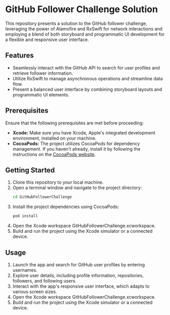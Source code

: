 # GitHub Follower Challenge Solution

This repository presents a solution to the GitHub follower challenge, leveraging the power of Alamofire and RxSwift for network interactions and employing a blend of both storyboard and programmatic UI development for a flexible and responsive user interface.

## Features

- Seamlessly interact with the GitHub API to search for user profiles and retrieve follower information.
- Utilize RxSwift to manage asynchronous operations and streamline data flow.
- Present a balanced user interface by combining storyboard layouts and programmatic UI elements.

## Prerequisites

Ensure that the following prerequisites are met before proceeding:

- **Xcode:** Make sure you have Xcode, Apple's integrated development environment, installed on your machine.
- **CocoaPods:** The project utilizes CocoaPods for dependency management. If you haven't already, install it by following the instructions on the [CocoaPods website](https://cocoapods.org/).

## Getting Started

1. Clone this repository to your local machine.
2. Open a terminal window and navigate to the project directory:
   ```bash
   cd GitHubFollowerChallenge
   ```
3. Install the project dependencies using CocoaPods:
   ```bash
   pod install
4. Open the Xcode workspace GitHubFollowerChallenge.xcworkspace.
5. Build and run the project using the Xcode simulator or a connected device.

## Usage

1. Launch the app and search for GitHub user profiles by entering usernames.
2. Explore user details, including profile information, repositories, followers, and following users.
3. Interact with the app's responsive user interface, which adapts to various screen sizes.
4. Open the Xcode workspace GitHubFollowerChallenge.xcworkspace.
5. Build and run the project using the Xcode simulator or a connected device.

